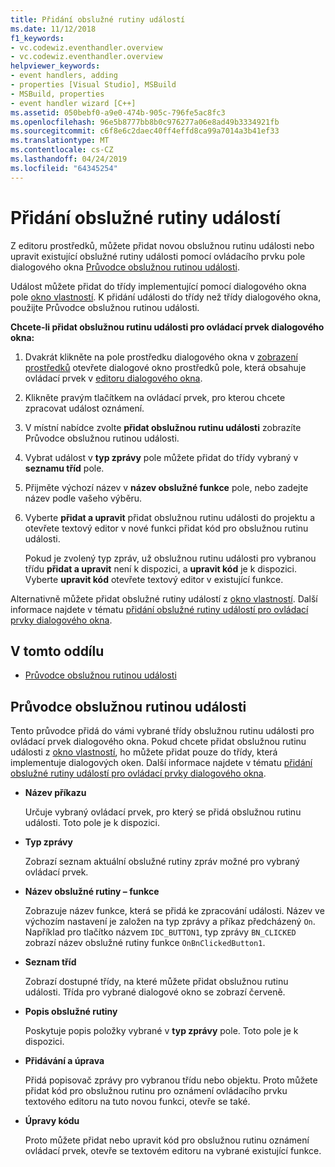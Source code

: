 ```yaml
---
title: Přidání obslužné rutiny událostí
ms.date: 11/12/2018
f1_keywords:
- vc.codewiz.eventhandler.overview
- vc.codewiz.eventhandler.overview
helpviewer_keywords:
- event handlers, adding
- properties [Visual Studio], MSBuild
- MSBuild, properties
- event handler wizard [C++]
ms.assetid: 050bebf0-a9e0-474b-905c-796fe5ac8fc3
ms.openlocfilehash: 96e5b8777bb8b0c976277a06e8ad49b3334921fb
ms.sourcegitcommit: c6f8e6c2daec40ff4effd8ca99a7014a3b41ef33
ms.translationtype: MT
ms.contentlocale: cs-CZ
ms.lasthandoff: 04/24/2019
ms.locfileid: "64345254"
---
```

# <a name="add-an-event-handler"></a>Přidání obslužné rutiny událostí

Z editoru prostředků, můžete přidat novou obslužnou rutinu události nebo upravit existující obslužné rutiny události pomocí ovládacího prvku pole dialogového okna [Průvodce obslužnou rutinou události](#event-handler-wizard).

Událost můžete přidat do třídy implementující pomocí dialogového okna pole [okno vlastností](/visualstudio/ide/reference/properties-window). K přidání události do třídy než třídy dialogového okna, použijte Průvodce obslužnou rutinou události.

**Chcete-li přidat obslužnou rutinu události pro ovládací prvek dialogového okna:**

1. Dvakrát klikněte na pole prostředku dialogového okna v [zobrazení prostředků](../windows/how-to-create-a-resource-script-file.md#create-resources) otevřete dialogové okno prostředků pole, která obsahuje ovládací prvek v [editoru dialogového okna](../windows/dialog-editor.md).

1. Klikněte pravým tlačítkem na ovládací prvek, pro kterou chcete zpracovat událost oznámení.

1. V místní nabídce zvolte **přidat obslužnou rutinu události** zobrazíte Průvodce obslužnou rutinou události.

1. Vybrat událost v **typ zprávy** pole můžete přidat do třídy vybraný v **seznamu tříd** pole.

1. Přijměte výchozí název v **název obslužné funkce** pole, nebo zadejte název podle vašeho výběru.

1. Vyberte **přidat a upravit** přidat obslužnou rutinu události do projektu a otevřete textový editor v nové funkci přidat kód pro obslužnou rutinu události.

   Pokud je zvolený typ zpráv, už obslužnou rutinu události pro vybranou třídu **přidat a upravit** není k dispozici, a **upravit kód** je k dispozici. Vyberte **upravit kód** otevřete textový editor v existující funkce.

Alternativně můžete přidat obslužné rutiny událostí z [okno vlastností](/visualstudio/ide/reference/properties-window). Další informace najdete v tématu [přidání obslužné rutiny událostí pro ovládací prvky dialogového okna](../windows/adding-event-handlers-for-dialog-box-controls.md).

## <a name="in-this-section"></a>V tomto oddílu

- [Průvodce obslužnou rutinou události](#event-handler-wizard)

## <a name="event-handler-wizard"></a>Průvodce obslužnou rutinou události

Tento průvodce přidá do vámi vybrané třídy obslužnou rutinu události pro ovládací prvek dialogového okna. Pokud chcete přidat obslužnou rutinu události z [okno vlastností](/visualstudio/ide/reference/properties-window), ho můžete přidat pouze do třídy, která implementuje dialogových oken. Další informace najdete v tématu [přidání obslužné rutiny událostí pro ovládací prvky dialogového okna](../windows/adding-event-handlers-for-dialog-box-controls.md).

- **Název příkazu**

  Určuje vybraný ovládací prvek, pro který se přidá obslužnou rutinu události. Toto pole je k dispozici.

- **Typ zprávy**

  Zobrazí seznam aktuální obslužné rutiny zpráv možné pro vybraný ovládací prvek.

- **Název obslužné rutiny – funkce**

  Zobrazuje název funkce, která se přidá ke zpracování události. Název ve výchozím nastavení je založen na typ zprávy a příkaz předcházený `On`. Například pro tlačítko názvem `IDC_BUTTON1`, typ zprávy `BN_CLICKED` zobrazí název obslužné rutiny funkce `OnBnClickedButton1`.

- **Seznam tříd**

  Zobrazí dostupné třídy, na které můžete přidat obslužnou rutinu události. Třída pro vybrané dialogové okno se zobrazí červeně.

- **Popis obslužné rutiny**

  Poskytuje popis položky vybrané v **typ zprávy** pole. Toto pole je k dispozici.

- **Přidávání a úprava**

  Přidá popisovač zprávy pro vybranou třídu nebo objektu. Proto můžete přidat kód pro obslužnou rutinu pro oznámení ovládacího prvku textového editoru na tuto novou funkci, otevře se také.

- **Úpravy kódu**

  Proto můžete přidat nebo upravit kód pro obslužnou rutinu oznámení ovládací prvek, otevře se textovém editoru na vybrané existující funkce.

